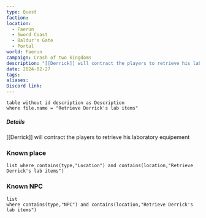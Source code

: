 ```yaml
---
type: Quest
faction: 
location:
  - Faerun
  - Sword Coast
  - Baldur's Gate
  - Portal
world: Faerun
campaign: Crash of two kingdoms
description: "[[Derrick]] will contract the players to retrieve his laboratory equipement"
date: 2024-02-27
tags: 
aliases: 
Discord link:
---
```

```dataview
table without id description as Description
where file.name = "Retrieve Derrick's lab items"
```
##### Details

[[Derrick]] will contract the players to retrieve his laboratory equipement 
### Known place

```dataview 
list where contains(type,"Location") and contains(location,"Retrieve Derrick's lab items")
```
### Known NPC

```dataview
list  
where contains(type,"NPC") and contains(location,"Retrieve Derrick's lab items")
```